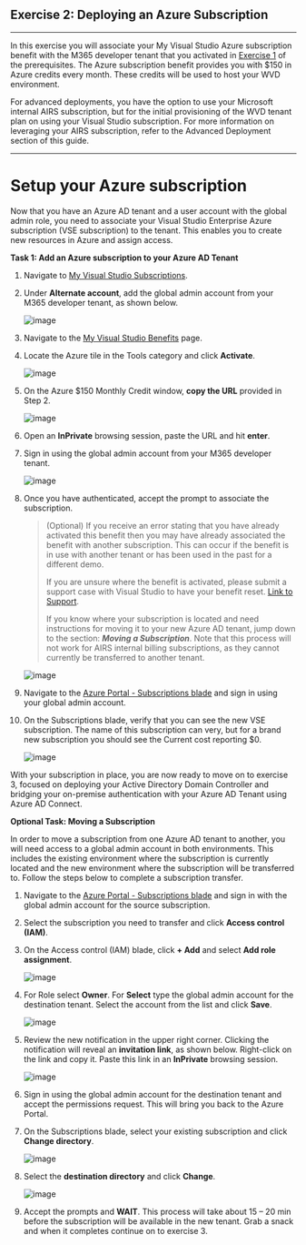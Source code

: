 Exercise 2: Deploying an Azure Subscription 
--------------------------------------------------
---
In this exercise you will associate your My Visual Studio Azure subscription benefit with the M365 developer tenant that you activated in [Exercise 1](/Windows-Virtual-Desktop-on-Azure-Lab/Prerequisites/Exercise-1:-Azure-AD-Tenant) of the prerequisites. The Azure subscription benefit provides you with $150 in Azure credits every month. These credits will be used to host your WVD environment.

For advanced deployments, you have the option to use your Microsoft internal AIRS subscription, but for the initial provisioning of the WVD tenant plan on using your Visual Studio subscription. For more information on leveraging your AIRS subscription, refer to the Advanced Deployment section of this guide.

---

# Setup your Azure subscription
Now that you have an Azure AD tenant and a user account with the global admin role, you need to associate your Visual Studio Enterprise Azure subscription (VSE subscription) to the tenant. This enables 
you to create new resources in Azure and assign access.

**Task 1: Add an Azure subscription to your Azure AD Tenant**
1. Navigate to [My Visual Studio Subscriptions](https://my.visualstudio.com/Subscriptions).
2. Under **Alternate account**, add the global admin account from your M365 developer tenant, as shown below.

   ![image](../attachments/4df95f640d0e4743b4d263603780ca7a.png)

1. Navigate to the [My Visual Studio Benefits](https://my.visualstudio.com/Benefits) page. 
2. Locate the Azure tile in the Tools category and click **Activate**.

   ![image](../attachments/d3c74e90f1f0e0b2ea128ed046b0cfbc.png)

3. On the Azure $150 Monthly Credit window, **copy the URL** provided in Step 2.

    ![image](../attachments/b16a201ff10d589de7109ace5807034d.png)

4. Open an **InPrivate** browsing session, paste the URL and hit **enter**.

5. Sign in using the global admin account from your M365 developer tenant.

    ![image](../attachments/5f8f766067c2d28f57728fc5e550a557.png)

6.  Once you have authenticated, accept the prompt to associate the subscription.

    >   (Optional) If you receive an error stating that you have already activated this
    >   benefit then you may have already associated the benefit with another
    >   subscription. This can occur if the benefit is in use with another tenant or has
    >   been used in the past for a different demo.
    >
    >   If you are unsure where the benefit is activated, please submit a support 
    >   case with Visual Studio to have your benefit reset. [Link to
    >   Support](https://visualstudio.microsoft.com/subscriptions/support/).
    >
    >   If you know where your subscription is located and need instructions for moving 
    >   it to your new Azure AD tenant, jump down to the section: **_Moving a Subscription_**. 
    >   Note that this process will not work for AIRS internal billing subscriptions, as they 
    >   cannot currently be transferred to another tenant.

    ![image](../attachments/f2ca5be9b667cade66f409e0724f8590.png)

7. Navigate to  the [Azure Portal - Subscriptions blade](https://portal.azure.com/#blade/Microsoft_Azure_Billing/SubscriptionsBlade) and sign in using your global admin account. 

8. On the Subscriptions blade, verify that you can see the new VSE subscription. The name of this subscription can very, but for a brand new subscription you should see the Current cost reporting $0.

   ![image](../attachments/865b8d4f25afb0948aaffa850bfa868b.png)

With your subscription in place, you are now ready to move on to exercise 3, focused on deploying your 
Active Directory Domain Controller and bridging your on-premise authentication with your Azure AD Tenant 
using Azure AD Connect.

**Optional Task: Moving a Subscription**

In order to move a subscription from one Azure AD tenant to another, you will need access to 
a global admin account in both environments. This includes the existing environment where 
the subscription is currently located and the new environment where the subscription
will be transferred to. Follow the steps below to complete a subscription
transfer.

1. Navigate to the [Azure Portal - Subscriptions blade](https://portal.azure.com/#blade/Microsoft_Azure_Billing/SubscriptionsBlade) and sign in with the global admin account for the source subscription.

2. Select the subscription you need to transfer and click **Access control
    (IAM)**.

3. On the Access control (IAM) blade, click **+ Add** and select **Add role assignment**.

   ![image](../attachments/4ceb414418a680f9d707efdb1e9a1b4f.png)

4. For Role select **Owner**. For **Select** type the global admin account for the 
destination tenant. Select the account from the list and click **Save**.

   ![image](../attachments/db74086e65ed80c6bac6069c57a40991.png)

5. Review the new notification in the upper right corner. Clicking the notification will 
reveal an **invitation link**, as shown below. Right-click on the link and copy it. Paste 
this link in an **InPrivate** browsing session.

   ![image](../attachments/42d322c9531df8e262ff21da6cbb0c04.png)

6. Sign in using the global admin account for the destination tenant and accept the permissions 
request. This will bring you back to the Azure Portal.

7. On the Subscriptions blade, select your existing subscription and click **Change directory**.

   ![image](../attachments/9c00cc7e1f6014b16cc7b4e90fc16396.png)

8. Select the **destination directory** and click **Change**.

   ![image](../attachments/068fb87fa3c5905b45e2413390e0bfbc.png)

9. Accept the prompts and **WAIT**. This process will take about 15 – 20 min before the subscription 
will be available in the new tenant. Grab a snack and when it completes continue on to exercise 3.
